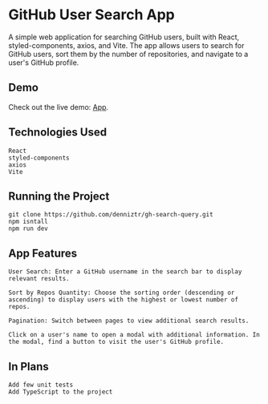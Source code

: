 # GitHub User Search App

A simple web application for searching GitHub users, built with React, styled-components, axios, and Vite. The app allows users to search for GitHub users, sort them by the number of repositories, and navigate to a user's GitHub profile.

## Demo
Check out the live demo: [App]([https://graceful-zuccutto-b59801.netlify.app/](https://statuesque-cat-5174a6.netlify.app)).

## Technologies Used

    React
    styled-components
    axios
    Vite

## Running the Project

    git clone https://github.com/denniztr/gh-search-query.git
    npm isntall
    npm run dev

## App Features
    
    User Search: Enter a GitHub username in the search bar to display relevant results.

    Sort by Repos Quantity: Choose the sorting order (descending or ascending) to display users with the highest or lowest number of repos.

    Pagination: Switch between pages to view additional search results.

    Click on a user's name to open a modal with additional information. In the modal, find a button to visit the user's GitHub profile.

## In Plans

    Add few unit tests
    Add TypeScript to the project
